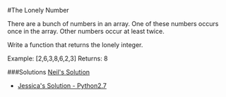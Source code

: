 #The Lonely Number

There are a bunch of numbers in an array. One of these numbers occurs once in the array. Other numbers occur at least twice. 

Write a function that returns the lonely integer.

Example: [2,6,3,8,6,2,3]
Returns:  8     


###Solutions
[Neil's Solution](https://github.com/adowns01/Intro-to-Whiteboarding-DBC/blob/master/solutions/lonely_number_neil.rb)

- [Jessica's Solution - Python2.7](https://github.com/chatasweetie/whiteboarding-and-coding-problems/blob/master/questions/the_lonely_number/solution/the_lonely_number.py)